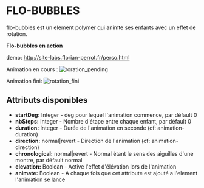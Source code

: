 # FLO-BUBBLES

flo-bubbles est un element polymer qui animte ses enfants avec un effet de rotation.

**Flo-bubbles en action**

demo: http://site-labs.florian-perrot.fr/perso.html

Animation en cours :
![roration_pending](/uploads/3b638672bd23e37a96426e644a69f717/roration_pending.png)

Animation fini:
![rotation_fini](/uploads/d2c144d978b0256a31c8cab5f705500f/rotation_fini.png)

## Attributs disponibles

- **startDeg:** Integer - deg pour lequel l'animation commence, par défault 0
- **nbSteps:** Integer - Nombre d'étape entre chaque enfant, par défault 0
- **duration:** Integer - Durée de l'animation en seconde (cf: animation-duration)
- **direction:** normal|revert - Direction de l'animation (cf: animation-direction)
- **chronological:** normal|revert - Normal étant le sens des aiguilles d'une montre, par défault normal
- **elevation:** Boolean - Active l'effet d'élévation lors de l'animation
- **animate:** Boolean - A chaque fois que cet attribute est ajouté a l'element l'animation se lance